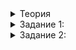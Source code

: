 <details>
<summary>Теория</summary>

<h1>Алгоритмы sort и reverse</h1>

<p>В этом уроке вы познакомитесь со стандартными алгоритмами сортировки из библиотеки <code>&lt;algorithm&gt;</code>.</p>

<h3>Алгоритм sort</h3>

<p><code>sort</code> сортирует указанный контейнер или обычный массив по неубыванию:</p>

<pre><code  class="language-cpp">sort(xs.begin(), xs.end()); // теперь элементы xs будут в возрастающем порядке

</code></pre>

<p>Этот алгоритм умеет сравнивать любые типы данных — строки, числа, пары строк и чисел:</p>

<pre><code  class="language-cpp">#include &lt;iostream&gt;

#include &lt;vector&gt;

#include &lt;string&gt;

#include &lt;algorithm&gt;

using namespace std;

int main() {

vector&lt;int&gt; numbers = {1, 5, 12, 3, 7};

vector&lt;string&gt; continents = {&quot;Eurasia&quot;s, &quot;Antarctica&quot;s, &quot;North America&quot;s, &quot;Australia&quot;s};

vector&lt;pair&lt;int, string&gt;&gt; numbers_with_names = {{2, &quot;Two&quot;s}, {1, &quot;First&quot;s}, {1, &quot;One&quot;s}, {3, &quot;Three&quot;s}};


sort(numbers.begin(), numbers.end());

sort(continents.begin(), continents.end());

sort(numbers_with_names.begin(), numbers_with_names.end());

for (const auto&amp; element: numbers) {

cout &lt;&lt; element &lt;&lt; endl;

}

cout &lt;&lt; endl;

for (const auto&amp; element: continents) {

cout &lt;&lt; element &lt;&lt; endl;

}

cout &lt;&lt; endl;

for (const auto&amp; element: numbers_with_names) {

cout &lt;&lt; element.first &lt;&lt;  &quot;  &quot;  &lt;&lt; element.second &lt;&lt; endl;

}

}

</code></pre>

<p>Числа сортируются по возрастанию, строки — по алфавиту, пары — сначала по первому элементу, а затем по второму:</p>

<pre><code  class="language-cpp">1

3

5

7

12

Antarctica

Australia

Eurasia

North America

1 First

1 One

2 Two

3 Three

</code></pre>

<h3>Алгоритм reverse</h3>

<p>Чтобы отсортировать элементы в убывающем порядке, используют <code>sort</code>, а потом разворачивают вектор алгоритмом <code>reverse</code>:</p>

<pre><code  class="language-cpp">reverse(xs.begin(), xs.end());

</code></pre>

<p>Например, если написать <code>reverse(numbers_with_names.begin(), numbers_with_names.end());</code> перед выводом ответа в предыдущем примере, вектор пар окажется перевёрнутым:</p>

<pre><code  class="language-cpp">3 Three

2 Two

1 One

1 First

</code></pre>

</details>

<details>
<summary>Задание 1:</summary>

<p>Считайте количество людей, имя и возраст каждого. Выведите все имена с новой строки по старшинству — от старых к молодым.</p>

<p>Вектор пар сортируется лексикографически. Например, у вас есть вектор:</p>  

<pre><code  class="language-cpp">vector&lt;pair&lt;int, double&gt;&gt; values = {{5, -1.1}, {5, -1.0}, {1, 0.0}};

</code></pre>

<p>После сортировки значения будут в таком порядке:</p>

<pre><code  class="language-cpp">{1, 0.0}

{5, -1.1} // 1 &lt; 5

{5, -1.0}, // 5 == 5, -1.1 &lt; -1.0

</code></pre>

<h3>Подсказка</h3>

<p>Подумайте, в каком порядке должны лежать поля в паре, чтобы получилась сортировка по возрасту.</p>

</details>

<details>
<summary>Задание 2:</summary>

<p>Время ответа сервера зависит от запроса. Поэтому нужна метрика, которая позволяет адекватно оценить время работы в типичном случае.</p>

<p>Первая идея — смотреть на среднее время. Но это может приводить к неадекватным ответам. Например, 10% запросов не выполняются, так как время истекает, а таймаут выставлен на две секунды. Если поднять таймаут до трёх секунд, среднее время увеличится, хотя по сути ничего не изменилось.</p>

<p>Больше подойдёт медиана и её аналоги — процентили. Например 99-й процентиль — это значение минимального элемента, который больше 99% всех элементов массива. Чтобы не сортировать весь массив, в реальной жизни такие статистики считают алгоритмом <a  href="https://en.cppreference.com/w/cpp/algorithm/nth_element">nth_element</a>. В задании примените медиану. Для отсортированного массива это значение среднего элемента, либо полусумма двух средних элементов, если число элементов чётное:</p>

<pre><code  class="language-cpp">CalcMedian({1, 2, 3, 4}) == 2.5;

CalcMedian({1, 2, 3}) == 2;

CalcMedian({1, 2, 1000}) == 2; // медиана устойчива к небольшому числу сильно отклоняющихся от нормы значений

</code></pre>

<p>Напишите функцию, которая принимает на вход вектор времени ответа и вычисляет медиану этого вектора. Вектор может быть неотсортированным.</p>

<p>Чтобы проверить число на чётность, используйте оператор остатка от деления:</p>  

<pre><code  class="language-cpp">if (x % 2 == 0) {

// чётное

} else {

// нечётное

}

</code></pre>

<h3>Подсказка</h3>

<p>Исходный массив необязательно будет отсортирован.</p>

</details>
